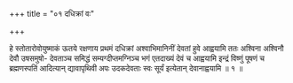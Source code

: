 +++
title = "०१ दधिक्रां वः"

+++

हे स्तोतारोवोयुष्माकं ऊतये रक्षणाय प्रथमं दधिक्रां अश्वाभिमानिनीं देवतां हुवे आह्वयामि ततः अश्विना अश्विनौ देवौ उषसमुषो- देवताञ्च समिद्धं सम्यग्दीप्तमग्निञ्च भगं एतदाख्यं देवं च आह्वयामि इन्द्रं विष्णुं पूषणं च ब्रह्मणस्पतिं आदित्यान् द्यावापृथिवी अपः उदकदेवताः स्वः सूर्यं इत्येतान् देवानाह्वयामि ॥ १ ॥